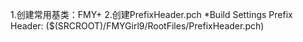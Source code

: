 1.创建常用基类：FMY+
2.创建PrefixHeader.pch 
    *Build Settings
    Prefix Header: ($(SRCROOT)/FMYGirl9/RootFiles/PrefixHeader.pch)




